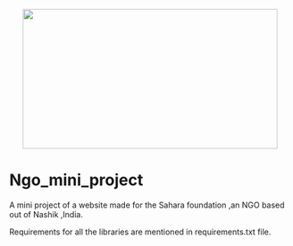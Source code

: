 <p align="center">
  <img 
    width="456"
    height="250"
    src="https://www.ourvadodara.com/wp-content/uploads/2012/10/CS-NGOAni.gif"
  >
</p>

# Ngo_mini_project

A mini project of a website made for the Sahara foundation ,an NGO based out of Nashik ,India.

Requirements for all the libraries are mentioned in requirements.txt file.



